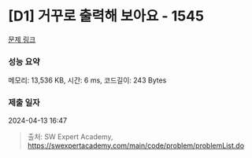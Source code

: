 # [D1] 거꾸로 출력해 보아요 - 1545 

[문제 링크](https://swexpertacademy.com/main/code/problem/problemDetail.do?contestProbId=AV2gbY0qAAQBBAS0) 

### 성능 요약

메모리: 13,536 KB, 시간: 6 ms, 코드길이: 243 Bytes

### 제출 일자

2024-04-13 16:47



> 출처: SW Expert Academy, https://swexpertacademy.com/main/code/problem/problemList.do